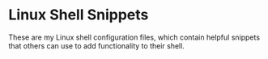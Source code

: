 # Linux Shell Snippets

These are my Linux shell configuration files, which contain helpful snippets that others can use to add functionality to their shell.